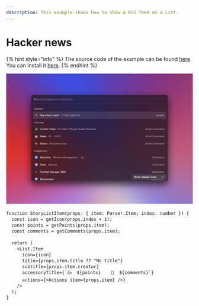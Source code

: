```yaml
---
description: This example shows how to show a RSS feed as a List.
---
```


# Hacker news

{% hint style="info" %}
The source code of the example can be found [here](../../examples/hacker-news). You can install it [here](https://www.raycast.com/thomas/hacker-news).
{% endhint %}

![Read Frontpage of Hacker News](<../.gitbook/assets/Frame 18.png>)

```tsx
function StoryListItem(props: { item: Parser.Item; index: number }) {
  const icon = getIcon(props.index + 1);
  const points = getPoints(props.item);
  const comments = getComments(props.item);

  return (
    <List.Item
      icon={icon}
      title={props.item.title ?? "No title"}
      subtitle={props.item.creator}
      accessoryTitle={`👍  ${points}    💬  ${comments}`}
      actions={<Actions item={props.item} />}
    />
  );
}
```
